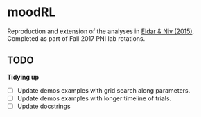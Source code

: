 # moodRL
Reproduction and extension of the analyses in [Eldar & Niv (2015)](https://www.nature.com/articles/ncomms7149). Completed as part of Fall 2017 PNI lab rotations. 

## TODO
**Tidying up**
- [ ] Update demos examples with grid search along parameters.
- [ ] Update demos examples with longer timeline of trials.
- [ ] Update docstrings 